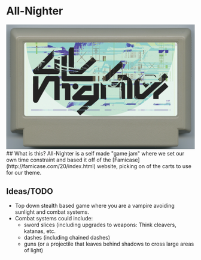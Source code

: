 # All-Nighter
<img src="Resources/015_sample.png">
## What is this?
All-Nighter is a self made "game jam" where we set our own time constraint and based it off of the [Famicase](http://famicase.com/20/index.html) website, picking on of the carts to use for our theme. 

## Ideas/TODO
* Top down stealth based game where you are a vampire avoiding sunlight and combat systems.
* Combat systems could include:
  * sword slices (including upgrades to weapons: Think cleavers, katanas, etc.
  * dashes (including chained dashes)
  * guns (or a projectile that leaves behind shadows to cross large areas of light)
